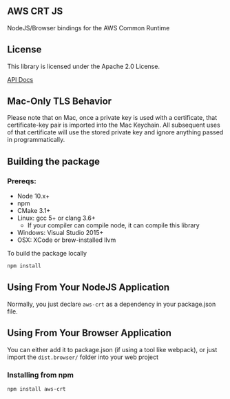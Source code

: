 ## AWS CRT JS

NodeJS/Browser bindings for the AWS Common Runtime

## License

This library is licensed under the Apache 2.0 License. 

[API Docs](https://awslabs.github.io/aws-crt-nodejs/)

## Mac-Only TLS Behavior

Please note that on Mac, once a private key is used with a certificate, that certificate-key pair is imported into the Mac Keychain.  All subsequent uses of that certificate will use the stored private key and ignore anything passed in programmatically.

## Building the package

### Prereqs:
* Node 10.x+
* npm
* CMake 3.1+
* Linux: gcc 5+ or clang 3.6+
    * If your compiler can compile node, it can compile this library
* Windows: Visual Studio 2015+
* OSX: XCode or brew-installed llvm

To build the package locally
````bash
npm install
````

## Using From Your NodeJS Application

Normally, you just declare `aws-crt` as a dependency in your package.json file.

## Using From Your Browser Application

You can either add it to package.json (if using a tool like webpack), or just import the ```dist.browser/``` folder into your web project

### Installing from npm
````bash
npm install aws-crt
````
